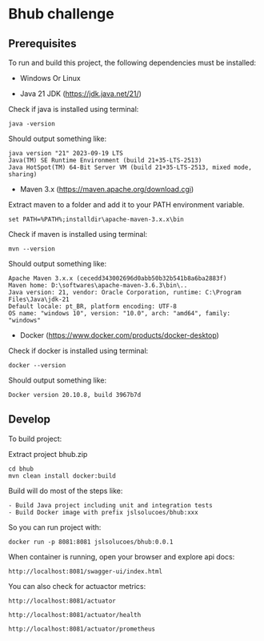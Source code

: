 # Bhub challenge

## Prerequisites
To run and build this project, the following dependencies must be installed:

* Windows Or Linux

* Java 21 JDK (https://jdk.java.net/21/)

Check if java is installed using terminal:

```java -version```

Should output something like:

```
java version "21" 2023-09-19 LTS
Java(TM) SE Runtime Environment (build 21+35-LTS-2513)
Java HotSpot(TM) 64-Bit Server VM (build 21+35-LTS-2513, mixed mode, sharing)
```

* Maven 3.x (https://maven.apache.org/download.cgi)

Extract maven to a folder and add it to your PATH environment variable.

```set PATH=%PATH%;installdir\apache-maven-3.x.x\bin```

Check if maven is installed using terminal:

```mvn --version```

Should output something like:

```
Apache Maven 3.x.x (cecedd343002696d0abb50b32b541b8a6ba2883f)
Maven home: D:\softwares\apache-maven-3.6.3\bin\..
Java version: 21, vendor: Oracle Corporation, runtime: C:\Program Files\Java\jdk-21
Default locale: pt_BR, platform encoding: UTF-8
OS name: "windows 10", version: "10.0", arch: "amd64", family: "windows"
```
* Docker (https://www.docker.com/products/docker-desktop)

Check if docker is installed using terminal:

```docker --version```

Should output something like:

```
Docker version 20.10.8, build 3967b7d
```


## Develop

To build project:

Extract project bhub.zip

```
cd bhub
mvn clean install docker:build
```

Build will do most of the steps like:

    - Build Java project including unit and integration tests
    - Build Docker image with prefix jslsolucoes/bhub:xxx

So you can run project with:

```docker run -p 8081:8081 jslsolucoes/bhub:0.0.1```

When container is running, open your browser and explore api docs:

```http://localhost:8081/swagger-ui/index.html```

You can also check for actuactor metrics:

```http://localhost:8081/actuator```

```http://localhost:8081/actuator/health```

```http://localhost:8081/actuator/prometheus```

